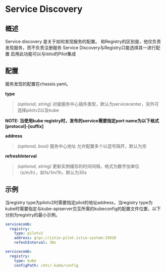 # Service Discovery
## 概述

Service discovery 是关于如何发现服务的配置。
和Registry的区别是，他仅负责发现服务，而不负责注册服务
Service Discovery与Registry只能选择其一进行配置
启用此功能可以与Istio的Pilot集成

## 配置

服务发现的配置在chassis.yaml。

**type**
> *(optional, string)* 对接服务中心插件类型，默认为servicecenter，另外可选择pilotv2以及kube

**NOTE: 当使用kube registry时，发布的service需要指定port name为以下格式 [protocol]-[suffix]**

**address**
> *(optional, bool)* 服务中心地址 允许配置多个以逗号隔开，默认为空

**refreshInterval**
> *(optional, string)* 更新实例缓存的时间间隔，格式为数字加单位（s/m/h），如1s/1m/1h，默认为30s

## 示例

当registry type为pilotv2时需要指定pilot的地址address，当registry type为kube时需要指定与kube-apiserver交互所需的kubeconfig的配置文件位置，以下分别为registry的最小示例。

```yaml
servicecomb:
  registry:
    type: pilotv2
    address: grpc://istio-pilot.istio-system:15010
    refeshInterval: 30s
```

```yaml
servicecomb:
  registry:
    type: kube
    configPath: /etc/.kube/config
```

